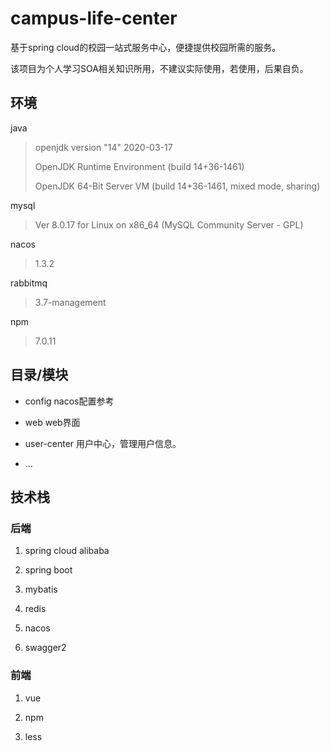 # campus-life-center
基于spring cloud的校园一站式服务中心，便捷提供校园所需的服务。

该项目为个人学习SOA相关知识所用，不建议实际使用，若使用，后果自负。

## 环境
java
> openjdk version "14" 2020-03-17
>
> OpenJDK Runtime Environment (build 14+36-1461)
>
> OpenJDK 64-Bit Server VM (build 14+36-1461, mixed mode, sharing)

mysql
> Ver 8.0.17 for Linux on x86_64 (MySQL Community Server - GPL)

nacos
> 1.3.2

rabbitmq
> 3.7-management

npm
> 7.0.11


## 目录/模块

- config
nacos配置参考

- web
web界面

- user-center
用户中心，管理用户信息。

- ...

## 技术栈

### 后端

1. spring cloud alibaba

1. spring boot

1. mybatis

1. redis

1. nacos

1. swagger2

### 前端

1. vue

1. npm

1. less
